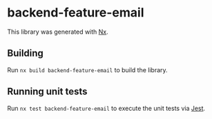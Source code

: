 # backend-feature-email

This library was generated with [Nx](https://nx.dev).

## Building

Run `nx build backend-feature-email` to build the library.

## Running unit tests

Run `nx test backend-feature-email` to execute the unit tests via [Jest](https://jestjs.io).
